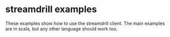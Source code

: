 streamdrill examples
====================

These examples show how to use the streamdrill client. The main examples are in scala, but any other language should
work too.


